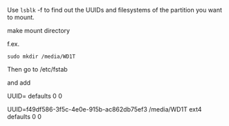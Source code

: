 Use `lsblk` -f to find out the UUIDs and filesystems of the partition you want to mount.

make mount directory

f.ex.

`sudo mkdir /media/WD1T`

Then go to /etc/fstab

and add

UUID=<uuid> <pathtomount> <filesystem> defaults 0 0

UUID=f49df586-3f5c-4e0e-915b-ac862db75ef3 /media/WD1T ext4 defaults 0 0